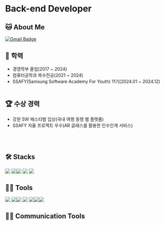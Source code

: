 
# Back-end Developer


## 🐱 About Me

[![Gmail Badge](https://img.shields.io/badge/Gmail-d14836?style=flat-square&logo=Gmail&logoColor=white&link=mailto:97choijw@gmail.com)](97choijw@gmail.com)  


## 🏫 학력
- 경영학부 졸업(2017 ~ 2024)
- 컴퓨터공학과 복수전공(2021 ~ 2024)
- SSAFY(Samsung Software Academy For Youth) 11기(2024.01 ~ 2024.12)
<br/><br/>
## 🏆 수상 경력
- 강원 SW 페스티벌 입상(국내 여행 동행 웹 플랫폼)  
- SSAFY 자율 프로젝트 우수(AR 글래스를 활용한 인수인계 서비스)

<br/><br/>
## 🛠️ Stacks

 <img src="https://img.shields.io/badge/Java-007396?style=flat-square&logo=Java&logoColor=white"/> <img src="https://img.shields.io/badge/C-A8B9CC?style=flat-square&logo=C&logoColor=white"/><img src="https://img.shields.io/badge/Linux-FCC624?style=flat-square&logo=Linux&logoColor=black"/>   <img src="https://img.shields.io/badge/MySQL-4479A1?style=flat-square&logo=MySQL&logoColor=white"/> <img src="https://img.shields.io/badge/MariaDB-003545?style=flat-square&logo=MariaDB&logoColor=white"/>

## 💪🏼 Tools 

<img src="https://img.shields.io/badge/Visual Studio Code-007ACC?style=flat-square&logo=Visual Studio Code&logoColor=white"/> <img src="https://img.shields.io/badge/GitHub-181717?style=flat-square&logo=GitHub&logoColor=white"/><img src="https://img.shields.io/badge/Eclipse IDE-2C2255?style=flat-square&logo=Eclipse IDE&logoColor=white"/> <img src="https://img.shields.io/badge/IntelliJ IDEA-000000?style=flat-square&logo=IntelliJ IDEA&logoColor=white"/>  <img src="https://img.shields.io/badge/Visual Studio -5C2D91?style=flat-square&logo=Visual Studio&logoColor=white"/><img src="https://img.shields.io/badge/Unity-000000?style=flat-square&logo=Unity&logoColor=white"/><img src="https://img.shields.io/badge/Androidstudio-3DDC84?style=flat-square&logo=Android Studio&logoColor=white"/>

## 💪🏼 Communication Tools 



